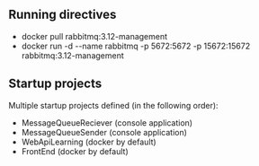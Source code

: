 ## Running directives
- docker pull rabbitmq:3.12-management
- docker run -d --name rabbitmq -p 5672:5672 -p 15672:15672 rabbitmq:3.12-management

## Startup projects
Multiple startup projects defined (in the following order):
- MessageQueueReciever (console application)
- MessageQueueSender (console application)
- WebApiLearning (docker by default)
- FrontEnd (docker by default)
